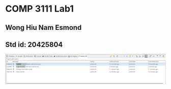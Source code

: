 # COMP 3111 Lab1

## Wong Hiu Nam Esmond
## Std id: 20425804

![Git history screenshot](/comp3111-lab1.png)